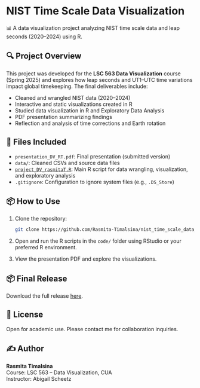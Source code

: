 # NIST Time Scale Data Visualization

📊 A data visualization project analyzing NIST time scale data and leap seconds (2020–2024) using R.

## 🔍 Project Overview

This project was developed for the **LSC 563 Data Visualization** course (Spring 2025) and explores how leap seconds and UT1–UTC time variations impact global timekeeping. The final deliverables include:

- Cleaned and wrangled NIST data (2020–2024)
- Interactive and static visualizations created in R
- Studied data visualization in R and Exploratory Data Analysis
- PDF presentation summarizing findings
- Reflection and analysis of time corrections and Earth rotation

## 📁 Files Included

- `presentation_DV_RT.pdf`: Final presentation (submitted version)  
- `data/`: Cleaned CSVs and source data files  
- [`project_DV_rasmitaT.R`](https://github.com/Rasmita-Timalsina/nist_time_scale_data_visualization/blob/main/project_DV_rasmitaT.R): Main R script for data wrangling, visualization, and exploratory analysis
- `.gitignore`: Configuration to ignore system files (e.g., `.DS_Store`)  

## 📦 How to Use

1. Clone the repository:

    ```bash
    git clone https://github.com/Rasmita-Timalsina/nist_time_scale_data_visualization.git
    ```

2. Open and run the R scripts in the `code/` folder using RStudio or your preferred R environment.

3. View the presentation PDF and explore the visualizations.

## 📦 Final Release

Download the full release [here](https://github.com/Rasmita-Timalsina/nist_time_scale_data_visualization/releases).

## 📜 License

Open for academic use. Please contact me for collaboration inquiries.

## ✍️ Author

**Rasmita Timalsina**  
Course: LSC 563 – Data Visualization, CUA  
Instructor: Abigail Scheetz
